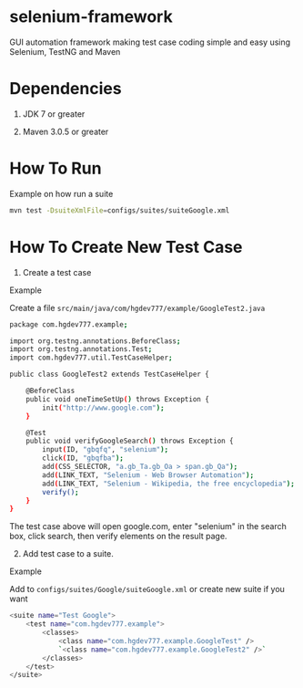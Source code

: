 selenium-framework
========================

GUI automation framework making test case coding simple and easy using Selenium, TestNG and Maven

Dependencies
========================

1. JDK 7 or greater

2. Maven 3.0.5 or greater


How To Run
========================

Example on how run a suite
```sh
mvn test -DsuiteXmlFile=configs/suites/suiteGoogle.xml
```

How To Create New Test Case
========================

1. Create a test case

Example 

Create a file `src/main/java/com/hgdev777/example/GoogleTest2.java`

```sh
package com.hgdev777.example;

import org.testng.annotations.BeforeClass;
import org.testng.annotations.Test;
import com.hgdev777.util.TestCaseHelper;

public class GoogleTest2 extends TestCaseHelper {

	@BeforeClass
	public void oneTimeSetUp() throws Exception {
		init("http://www.google.com");
	}

	@Test
	public void verifyGoogleSearch() throws Exception {
		input(ID, "gbqfq", "selenium");
		click(ID, "gbqfba");
		add(CSS_SELECTOR, "a.gb_Ta.gb_Oa > span.gb_Qa"); 
		add(LINK_TEXT, "Selenium - Web Browser Automation");
		add(LINK_TEXT, "Selenium - Wikipedia, the free encyclopedia");
		verify();
	}
}
```
The test case above will open google.com, enter "selenium" in the search box, click search, then verify elements on the result page.

2. Add test case to a suite.

Example

Add to `configs/suites/Google/suiteGoogle.xml` or create new suite if you want

```sh
<suite name="Test Google">
	<test name="com.hgdev777.example">
		<classes>
			<class name="com.hgdev777.example.GoogleTest" />
			`<class name="com.hgdev777.example.GoogleTest2" />`
		</classes>
	</test>
</suite>
```


